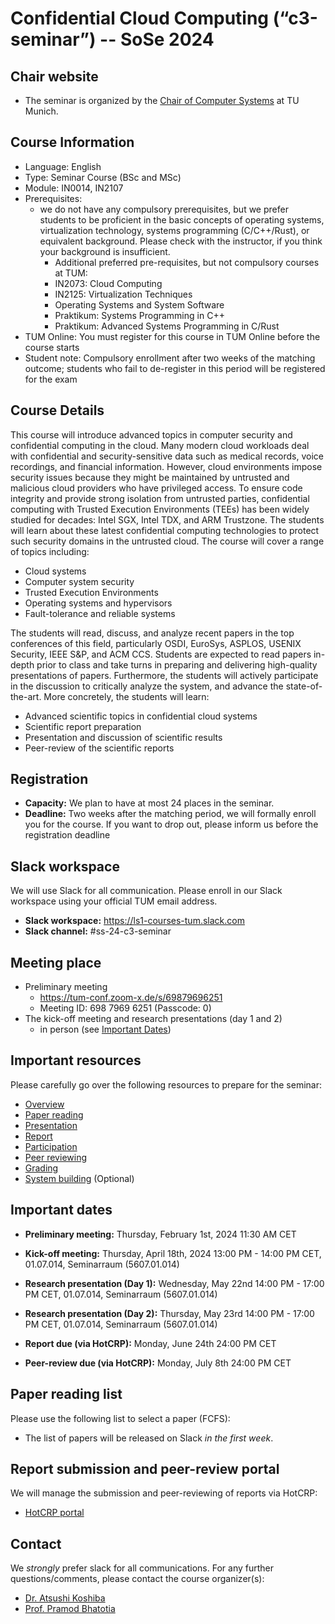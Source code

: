 # Confidential Cloud Computing (“c3-seminar”) -- SoSe 2024

## Chair website

- The seminar is organized by the [Chair of Computer Systems](https://dse.in.tum.de/) at TU Munich.

## Course Information
- Language: English
- Type: Seminar Course (BSc and MSc)
- Module: IN0014, IN2107
- Prerequisites:
   - we do not have any compulsory prerequisites, but we prefer students to be proficient in the basic concepts of operating systems, virtualization technology, systems programming (C/C++/Rust), or equivalent background. Please check with the instructor, if you think your background is insufficient. 
      - Additional preferred pre-requisites, but not compulsory courses at TUM:
      - IN2073: Cloud Computing
      - IN2125: Virtualization Techniques
      - Operating Systems and System Software
      - Praktikum: Systems Programming in C++
      - Praktikum: Advanced Systems Programming in C/Rust
- TUM Online: You must register for this course in TUM Online before the course starts
- Student note: Compulsory enrollment after two weeks of the matching outcome; students who fail to de-register in this period will be registered for the exam

## Course Details
This course will introduce advanced topics in computer security and confidential computing in the cloud. Many modern cloud workloads deal with confidential and security-sensitive data such as medical records, voice recordings, and financial information. However, cloud environments impose security issues because they might be maintained by untrusted and malicious cloud providers who have privileged access. To ensure code integrity and provide strong isolation from untrusted parties, confidential computing with Trusted Execution Environments (TEEs) has been widely studied for decades: Intel SGX, Intel TDX, and ARM Trustzone. The students will learn about these latest confidential computing technologies to protect such security domains in the untrusted cloud. The course will cover a range of topics including:
- Cloud systems
- Computer system security
- Trusted Execution Environments
- Operating systems and hypervisors
- Fault-tolerance and reliable systems

The students will read, discuss, and analyze recent papers in the top conferences of this field, particularly OSDI, EuroSys, ASPLOS, USENIX Security, IEEE S&P, and ACM CCS. Students are expected to read papers in-depth prior to class and take turns in preparing and delivering high-quality presentations of papers. Furthermore, the students will actively participate in the discussion to critically analyze the system, and advance the state-of-the-art. More concretely, the students will learn:
- Advanced scientific topics in confidential cloud systems
- Scientific report preparation 
- Presentation and discussion of scientific results
- Peer-review of the scientific reports 

## Registration

- **Capacity:** We plan to have at most 24 places in the seminar.
- **Deadline:** Two weeks after the matching period, we will formally enroll you for the course. If you want to drop out, please inform us before the registration deadline

## Slack workspace

We will use Slack for all communication. Please enroll in our Slack workspace using your official TUM email address.

- **Slack workspace:** https://ls1-courses-tum.slack.com
- **Slack channel:** #ss-24-c3-seminar

## Meeting place

- Preliminary meeting
   - https://tum-conf.zoom-x.de/s/69879696251
   - Meeting ID: 698 7969 6251 (Passcode: 0)
- The kick-off meeting and research presentations (day 1 and 2)
   - in person (see [Important Dates](#important-dates))

## Important resources

Please carefully go over the following resources to prepare for the seminar:

- [Overview](docs/c3-seminar-overview.pdf)
- [Paper reading](docs/paper-reading.pdf)
- [Presentation](docs/presentation.pdf)
- [Report](docs/report.pdf)
- [Participation](docs/participation.pdf)
- [Peer reviewing](docs/peer-review.pdf)
- [Grading](docs/grading.pdf)
- [System building](docs/system-building.pdf) (Optional)

## Important dates

- **Preliminary meeting:** Thursday, February 1st, 2024 11:30 AM CET

- **Kick-off meeting:** Thursday, April 18th, 2024 13:00 PM - 14:00 PM CET, 01.07.014, Seminarraum (5607.01.014)

- **Research presentation (Day 1):** Wednesday, May 22nd 14:00 PM - 17:00 PM CET, 01.07.014, Seminarraum (5607.01.014)

- **Research presentation (Day 2):** Thursday, May 23rd 14:00 PM - 17:00 PM CET, 01.07.014, Seminarraum (5607.01.014)

- **Report due (via HotCRP):** Monday, June 24th 24:00 PM CET

- **Peer-review due (via HotCRP):** Monday, July 8th 24:00 PM CET


## Paper reading list

Please use the following list to select a paper (FCFS):

- The list of papers will be released on Slack *in the first week*.


## Report submission and peer-review portal

We will manage the submission and peer-reviewing of reports via HotCRP:

- [HotCRP portal](https://tum-ss2021.hotcrp.com/)


## Contact

We *strongly* prefer slack for all communications. For any further questions/comments, please contact the course organizer(s):
- [Dr. Atsushi Koshiba](https://atsushikoshiba.github.io/)
- [Prof. Pramod Bhatotia](https://dse.in.tum.de/bhatotia/)


